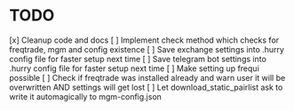 # TODO

[x] Cleanup code and docs
[ ] Implement check method which checks for freqtrade, mgm and config existence
[ ] Save exchange settings into .hurry config file for faster setup next time
[ ] Save telegram bot settings into .hurry config file for faster setup next time
[ ] Make setting up frequi possible
[ ] Check if freqtrade was installed already and warn user it will be overwritten AND settings will get lost
[ ] Let download_static_pairlist ask to write it automagically to mgm-config.json